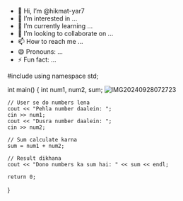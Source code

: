 - 👋 Hi, I’m @hikmat-yar7
- 👀 I’m interested in ...
- 🌱 I’m currently learning ...
- 💞️ I’m looking to collaborate on ...
- 📫 How to reach me ...
- 😄 Pronouns: ...
- ⚡ Fun fact: ...

#include <iostream>
using namespace std;

int main() {
    int num1, num2, sum;
![IMG20240928072723](https://github.com/user-attachments/assets/3c4bd210-5432-4395-9a6f-1651c4c0bae1)

    // User se do numbers lena
    cout << "Pehla number daalein: ";
    cin >> num1;
    cout << "Dusra number daalein: ";
    cin >> num2;

    // Sum calculate karna
    sum = num1 + num2;

    // Result dikhana
    cout << "Dono numbers ka sum hai: " << sum << endl;

    return 0;
}<!---
hikmat-yar7/hikmat-yar7 is a ✨ special ✨ repository because its `README.md` (this file) appears on your GitHub profile.
You can click the Preview link to take a look at your changes.
--->
